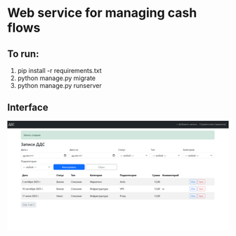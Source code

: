 <h1>Web service for managing cash flows</h1>

## To run:
1) pip install -r requirements.txt
2) python manage.py migrate
3) python manage.py runserver

## Interface
![interface](https://raw.githubusercontent.com/DeaglenS/Cashflow/refs/heads/main/interface-screenshot.png)
    
